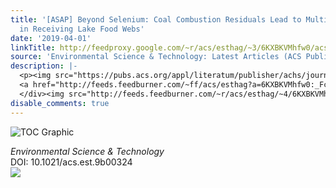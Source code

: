 ```yaml
---
title: '[ASAP] Beyond Selenium: Coal Combustion Residuals Lead to Multielement Enrichment
  in Receiving Lake Food Webs'
date: '2019-04-01'
linkTitle: http://feedproxy.google.com/~r/acs/esthag/~3/6KXBKVMhfw0/acs.est.9b00324
source: 'Environmental Science & Technology: Latest Articles (ACS Publications)'
description: |-
  <p><img src="https://pubs.acs.org/appl/literatum/publisher/achs/journals/content/esthag/0/esthag.ahead-of-print/acs.est.9b00324/20190401/images/medium/es-2019-003248_0006.gif" alt="TOC Graphic"/></p><div><cite>Environmental Science & Technology</cite></div><div>DOI: 10.1021/acs.est.9b00324</div><div class="feedflare">
  <a href="http://feeds.feedburner.com/~ff/acs/esthag?a=6KXBKVMhfw0:_FcX0_V1Ypc:yIl2AUoC8zA"><img src="http://feeds.feedburner.com/~ff/acs/esthag?d=yIl2AUoC8zA" border="0"></img></a>
  </div><img src="http://feeds.feedburner.com/~r/acs/esthag/~4/6KXBKVMhfw0" height="1" width="1" ...
disable_comments: true
---
```

<p><img src="https://pubs.acs.org/appl/literatum/publisher/achs/journals/content/esthag/0/esthag.ahead-of-print/acs.est.9b00324/20190401/images/medium/es-2019-003248_0006.gif" alt="TOC Graphic"/></p><div><cite>Environmental Science & Technology</cite></div><div>DOI: 10.1021/acs.est.9b00324</div><div class="feedflare">
<a href="http://feeds.feedburner.com/~ff/acs/esthag?a=6KXBKVMhfw0:_FcX0_V1Ypc:yIl2AUoC8zA"><img src="http://feeds.feedburner.com/~ff/acs/esthag?d=yIl2AUoC8zA" border="0"></img></a>
</div><img src="http://feeds.feedburner.com/~r/acs/esthag/~4/6KXBKVMhfw0" height="1" width="1" ...